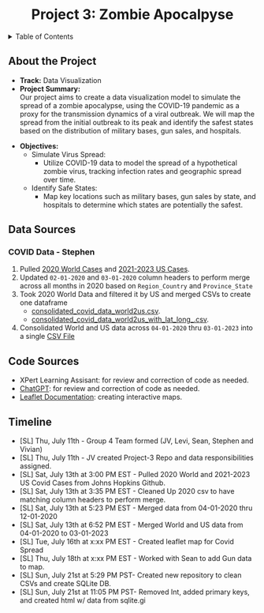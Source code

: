 <div align='center'>
<h1 align='center'>Project 3: Zombie Apocalpyse</h1>
</div>

<!-- TABLE OF CONTENTS -->
<details>
  <summary>Table of Contents</summary>
  <ol>
    <li><a href="#About the Project">About the Project</a></li>
    <li><a href="#Data Sources">Data Sources</a></li>
    <li><a href="#Timeline">Timeline</a></li>
  </ol>
</details>


## About the Project
* <b>Track:</b> Data Visualization 
* <b>Project Summary:</b><br>
    Our project aims to create a data visualization model to simulate the spread of a zombie apocalypse, using the COVID-19 pandemic as a proxy for the transmission dynamics of a viral outbreak. We will map the spread from the initial outbreak to its peak and identify the safest states based on the distribution of military bases, gun sales, and hospitals.
- <b>Objectives:</b> <br>
    - Simulate Virus Spread: 
        - Utilize COVID-19 data to model the spread of a hypothetical zombie virus, tracking infection rates and geographic spread over time. 
    - Identify Safe States: 
        - Map key locations such as military bases, gun sales by state, and hospitals to determine which states are potentially the safest.


## Data Sources
### COVID Data - Stephen
1. Pulled [2020 World Cases](Stephen/johns_hopkins_github_data_pull/covid_cases_2020.ipynb) and [2021-2023 US Cases](Stephen/johns_hopkins_github_data_pull/covid_cases_2021-23_us.ipynb).
2. Updated `02-01-2020` and `03-01-2020` column headers to perform merge across all months in 2020 based on `Region_Country` and `Province_State`
3. Took 2020 World Data and filtered it by US and merged CSVs to create one dataframe
    * [consolidated_covid_data_world2us.csv](Stephen/johns_hopkins_data_merge/consolidated_covid_data_world2us.csv).
    * [consolidated_covid_data_world2us_with_lat_long_.csv](Stephen/johns_hopkins_data_merge/consolidated_covid_data_us_with_lat_long_.csv).
5. Consolidated World and US data across `04-01-2020` thru `03-01-2023` into a single [CSV File](Stephen/johns_hopkins_data_merge/main_covid_cases_2020-2023_merge.csv)

## Code Sources
- XPert Learning Assisant: for review and correction of code as needed.
- [ChatGPT](https://chatgpt.com/): for review and correction of code as needed.
- [Leaflet Documentation](https://leafletjs.com/reference.html): creating interactive maps.

## Timeline
* [SL] Thu, July 11th - Group 4 Team formed (JV, Levi, Sean, Stephen and Vivian)
* [SL] Thu, July 11th - JV created Project-3 Repo and data responsibilities assigned. 
* [SL] Sat, July 13th at 3:00 PM EST - Pulled 2020 World and 2021-2023 US Covid Cases from Johns Hopkins Github. 
* [SL] Sat, July 13th at 3:35 PM EST - Cleaned Up 2020 csv to have matching column headers to perform merge.
* [SL] Sat, July 13th at 5:23 PM EST - Merged data from 04-01-2020 thru 12-01-2020
* [SL] Sat, July 13th at 6:52 PM EST - Merged World and US data from 04-01-2020 to 03-01-2023
* [SL] Tue, July 16th at x:xx PM EST - Created leaflet map for Covid Spread
* [SL] Thu, July 18th at x:xx PM EST - Worked with Sean to add Gun data to map.
* [SL] Sun, July 21st at 5:29 PM PST- Created new repository to clean CSVs and create SQLite DB.
* [SL] Sun, July 21st at 11:05 PM PST- Removed Int, added primary keys, and created html w/ data from sqlite.gi
